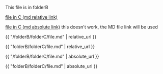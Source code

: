 This file is in folderB

[file in C (md relative link)](folderC/file.md)

[file in C (md absolute link)](/folderB/folderC/file.md) this doesn't work, the MD file link will be used

{{ "/folderB/folderC/file.md" | relative_url }}

{{ "folderB/folderC/file.md" | relative_url }}

{{ "/folderB/folderC/file.md" | absolute_url }}

{{ "folderB/folderC/file.md" | absolute_url }}
